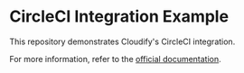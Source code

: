 # CircleCI Integration Example

This repository demonstrates Cloudify's CircleCI integration.

For more information, refer to the [official documentation](https://docs.cloudify.co/latest/working_with/integration/circleci/).
